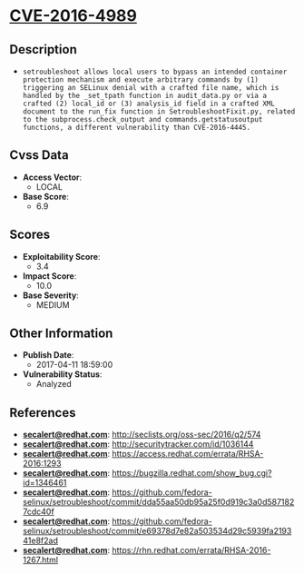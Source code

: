 
# [CVE-2016-4989](https://cve.mitre.org/cgi-bin/cvename.cgi?name=CVE-2016-4989)

## Description

- `setroubleshoot allows local users to bypass an intended container protection mechanism and execute arbitrary commands by (1) triggering an SELinux denial with a crafted file name, which is handled by the _set_tpath function in audit_data.py or via a crafted (2) local_id or (3) analysis_id field in a crafted XML document to the run_fix function in SetroubleshootFixit.py, related to the subprocess.check_output and commands.getstatusoutput functions, a different vulnerability than CVE-2016-4445.`

## Cvss Data

- **Access Vector**:
  - LOCAL
- **Base Score**:
  - 6.9

## Scores

- **Exploitability Score**:
  - 3.4
- **Impact Score**:
  - 10.0
- **Base Severity**:
  - MEDIUM

## Other Information

- **Publish Date**:
  - 2017-04-11 18:59:00
- **Vulnerability Status**:
  - Analyzed

## References

- **secalert@redhat.com**: http://seclists.org/oss-sec/2016/q2/574
- **secalert@redhat.com**: http://securitytracker.com/id/1036144
- **secalert@redhat.com**: https://access.redhat.com/errata/RHSA-2016:1293
- **secalert@redhat.com**: https://bugzilla.redhat.com/show_bug.cgi?id=1346461
- **secalert@redhat.com**: https://github.com/fedora-selinux/setroubleshoot/commit/dda55aa50db95a25f0d919c3a0d5871827cdc40f
- **secalert@redhat.com**: https://github.com/fedora-selinux/setroubleshoot/commit/e69378d7e82a503534d29c5939fa219341e8f2ad
- **secalert@redhat.com**: https://rhn.redhat.com/errata/RHSA-2016-1267.html
